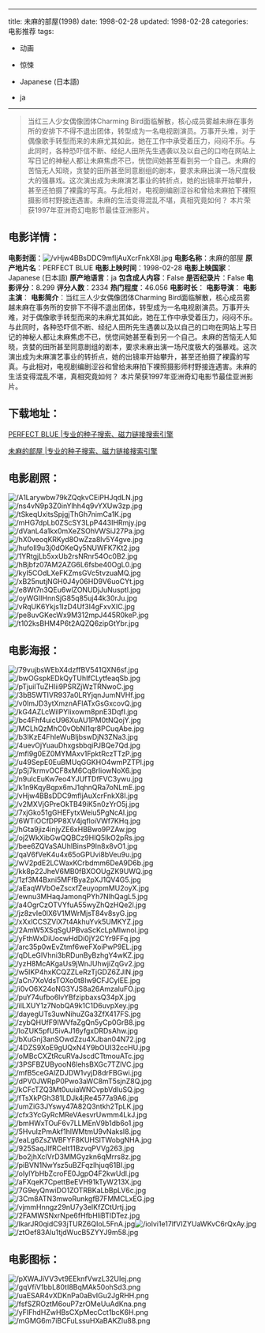 
---
title: 未麻的部屋(1998)
date: 1998-02-28
updated: 1998-02-28
categories: 电影推荐
tags:
- 动画
- 惊悚

- Japanese (日本語)
- ja
---


> 当红三人少女偶像团体Charming Bird面临解散，核心成员雾越未麻在事务所的安排下不得不退出团体，转型成为一名电视剧演员。万事开头难，对于偶像歌手转型而来的未麻尤其如此，她在工作中承受着压力，闷闷不乐。与此同时，各种恐吓信不断、经纪人田所先生遇袭以及以自己的口吻在网站上写日记的神秘人都让未麻焦虑不已，恍惚间她甚至看到另一个自己。未麻的苦恼无人知晓，贪婪的田所甚至同意剧组的剧本，要求未麻出演一场尺度极大的强暴戏。这次演出成为未麻演艺事业的转折点，她的出镜率开始攀升，甚至还拍摄了裸露的写真。与此相对，电视剧编剧涩谷和曾给未麻拍下裸照摄影师村野接连遇害。未麻的生活变得混乱不堪，真相究竟如何？ 本片荣获1997年亚洲奇幻电影节最佳亚洲影片。

## **电影详情**：

**电影封面**：<img src="https://image.tmdb.org/t/p/w200/vHjw4BBsDDC9mfljAuXcrFnkX8I.jpg" alt="/vHjw4BBsDDC9mfljAuXcrFnkX8I.jpg" title="/vHjw4BBsDDC9mfljAuXcrFnkX8I.jpg">
**电影名称**：未麻的部屋
**原产地片名**：PERFECT BLUE
**电影上映时间**：1998-02-28
**电影上映国家**：Japanese (日本語)
**原产地语言**：ja
**包含成人内容**：False
**是否纪录片**：False
**电影评分**：8.299
**评分人数**：2334
**热门程度**：46.056
**电影时长**：
**电影导演**：
**电影主演**：
**电影简介**：当红三人少女偶像团体Charming Bird面临解散，核心成员雾越未麻在事务所的安排下不得不退出团体，转型成为一名电视剧演员。万事开头难，对于偶像歌手转型而来的未麻尤其如此，她在工作中承受着压力，闷闷不乐。与此同时，各种恐吓信不断、经纪人田所先生遇袭以及以自己的口吻在网站上写日记的神秘人都让未麻焦虑不已，恍惚间她甚至看到另一个自己。未麻的苦恼无人知晓，贪婪的田所甚至同意剧组的剧本，要求未麻出演一场尺度极大的强暴戏。这次演出成为未麻演艺事业的转折点，她的出镜率开始攀升，甚至还拍摄了裸露的写真。与此相对，电视剧编剧涩谷和曾给未麻拍下裸照摄影师村野接连遇害。未麻的生活变得混乱不堪，真相究竟如何？ 本片荣获1997年亚洲奇幻电影节最佳亚洲影片。

## **下载地址**：
[PERFECT BLUE |专业的种子搜索、磁力链接搜索引擎](https://movie.amd794.com:2083/?search=PERFECT%20BLUE&ordering=&mode=match_phrase&page_size=10&page=1)

[未麻的部屋 |专业的种子搜索、磁力链接搜索引擎](https://movie.amd794.com:2083/?search=%E6%9C%AA%E9%BA%BB%E7%9A%84%E9%83%A8%E5%B1%8B&ordering=&mode=match_phrase&page_size=10&page=1)
 

## **电影剧照**：
<img src="https://image.tmdb.org/t/p/original/A1Larywbw79kZQqkvCEiPHJqdLN.jpg" alt="/A1Larywbw79kZQqkvCEiPHJqdLN.jpg" title="/A1Larywbw79kZQqkvCEiPHJqdLN.jpg"><img src="https://image.tmdb.org/t/p/original/ns4vN9p3Z0inYlhh4q9vYXUw3zp.jpg" alt="/ns4vN9p3Z0inYlhh4q9vYXUw3zp.jpg" title="/ns4vN9p3Z0inYlhh4q9vYXUw3zp.jpg"><img src="https://image.tmdb.org/t/p/original/tSkeqUxitsSpjgjThGh7nimCa1K.jpg" alt="/tSkeqUxitsSpjgjThGh7nimCa1K.jpg" title="/tSkeqUxitsSpjgjThGh7nimCa1K.jpg"><img src="https://image.tmdb.org/t/p/original/mHG7dpLb0ZScSY3LpP443IHRmjy.jpg" alt="/mHG7dpLb0ZScSY3LpP443IHRmjy.jpg" title="/mHG7dpLb0ZScSY3LpP443IHRmjy.jpg"><img src="https://image.tmdb.org/t/p/original/dVanL4a1kx0mXeZSOhVWSiJ27Pa.jpg" alt="/dVanL4a1kx0mXeZSOhVWSiJ27Pa.jpg" title="/dVanL4a1kx0mXeZSOhVWSiJ27Pa.jpg"><img src="https://image.tmdb.org/t/p/original/hX0veoqKRKyd8OwZza8lv5Y4gve.jpg" alt="/hX0veoqKRKyd8OwZza8lv5Y4gve.jpg" title="/hX0veoqKRKyd8OwZza8lv5Y4gve.jpg"><img src="https://image.tmdb.org/t/p/original/hufoIl9u3j0dOKeQy5NUWFK7Kt2.jpg" alt="/hufoIl9u3j0dOKeQy5NUWFK7Kt2.jpg" title="/hufoIl9u3j0dOKeQy5NUWFK7Kt2.jpg"><img src="https://image.tmdb.org/t/p/original/1YRtgjLb5xxUb2rsNRnr54Oc0B2.jpg" alt="/1YRtgjLb5xxUb2rsNRnr54Oc0B2.jpg" title="/1YRtgjLb5xxUb2rsNRnr54Oc0B2.jpg"><img src="https://image.tmdb.org/t/p/original/hBjbfz07AM2AZG6L6fsbe40OgL0.jpg" alt="/hBjbfz07AM2AZG6L6fsbe40OgL0.jpg" title="/hBjbfz07AM2AZG6L6fsbe40OgL0.jpg"><img src="https://image.tmdb.org/t/p/original/kyI5COdLXeFKZmsGVc5tvzuaMQ.jpg" alt="/kyI5COdLXeFKZmsGVc5tvzuaMQ.jpg" title="/kyI5COdLXeFKZmsGVc5tvzuaMQ.jpg"><img src="https://image.tmdb.org/t/p/original/xB25nutjNGH0J4y06HD9V6uoCYt.jpg" alt="/xB25nutjNGH0J4y06HD9V6uoCYt.jpg" title="/xB25nutjNGH0J4y06HD9V6uoCYt.jpg"><img src="https://image.tmdb.org/t/p/original/e8Wt7n3QEu6wlZONUDjJuNusptl.jpg" alt="/e8Wt7n3QEu6wlZONUDjJuNusptl.jpg" title="/e8Wt7n3QEu6wlZONUDjJuNusptl.jpg"><img src="https://image.tmdb.org/t/p/original/oyWGIIHnnSjG85q85uj44k30rJu.jpg" alt="/oyWGIIHnnSjG85q85uj44k30rJu.jpg" title="/oyWGIIHnnSjG85q85uj44k30rJu.jpg"><img src="https://image.tmdb.org/t/p/original/vRqUK6Ykjs1IzD4Uf3I4gFxvXIC.jpg" alt="/vRqUK6Ykjs1IzD4Uf3I4gFxvXIC.jpg" title="/vRqUK6Ykjs1IzD4Uf3I4gFxvXIC.jpg"><img src="https://image.tmdb.org/t/p/original/pe8uvGKecWx9M312mpJ445R0keP.jpg" alt="/pe8uvGKecWx9M312mpJ445R0keP.jpg" title="/pe8uvGKecWx9M312mpJ445R0keP.jpg"><img src="https://image.tmdb.org/t/p/original/t102ksBHM4P6t2AQZQ6zipGtYbr.jpg" alt="/t102ksBHM4P6t2AQZQ6zipGtYbr.jpg" title="/t102ksBHM4P6t2AQZQ6zipGtYbr.jpg">

## **电影海报**：
<img src="https://image.tmdb.org/t/p/original/79vujbsWEbX4dzffBV541QXN6sf.jpg" alt="/79vujbsWEbX4dzffBV541QXN6sf.jpg" title="/79vujbsWEbX4dzffBV541QXN6sf.jpg"><img src="https://image.tmdb.org/t/p/original/bwOGspkEDkQyTUhIfCLytfeaqSb.jpg" alt="/bwOGspkEDkQyTUhIfCLytfeaqSb.jpg" title="/bwOGspkEDkQyTUhIfCLytfeaqSb.jpg"><img src="https://image.tmdb.org/t/p/original/pTjuiITuZHIii9PSRZjWzTRNwoC.jpg" alt="/pTjuiITuZHIii9PSRZjWzTRNwoC.jpg" title="/pTjuiITuZHIii9PSRZjWzTRNwoC.jpg"><img src="https://image.tmdb.org/t/p/original/3bB5WTIVR937a0LRYjqnJumNVHf.jpg" alt="/3bB5WTIVR937a0LRYjqnJumNVHf.jpg" title="/3bB5WTIVR937a0LRYjqnJumNVHf.jpg"><img src="https://image.tmdb.org/t/p/original/v0lmJD3ytXmznAFlATxGsGxcovQ.jpg" alt="/v0lmJD3ytXmznAFlATxGsGxcovQ.jpg" title="/v0lmJD3ytXmznAFlATxGsGxcovQ.jpg"><img src="https://image.tmdb.org/t/p/original/kG4AZLcWilPYIixowm8pnE3DqfI.jpg" alt="/kG4AZLcWilPYIixowm8pnE3DqfI.jpg" title="/kG4AZLcWilPYIixowm8pnE3DqfI.jpg"><img src="https://image.tmdb.org/t/p/original/bc4Fhf4uicU96XuAU1PM0tNQojY.jpg" alt="/bc4Fhf4uicU96XuAU1PM0tNQojY.jpg" title="/bc4Fhf4uicU96XuAU1PM0tNQojY.jpg"><img src="https://image.tmdb.org/t/p/original/MCLhQzMhC0vObNI1qr8PCuqAbe.jpg" alt="/MCLhQzMhC0vObNI1qr8PCuqAbe.jpg" title="/MCLhQzMhC0vObNI1qr8PCuqAbe.jpg"><img src="https://image.tmdb.org/t/p/original/b3IKzE4FhIeWuBIjbswDjN3ZNa3.jpg" alt="/b3IKzE4FhIeWuBIjbswDjN3ZNa3.jpg" title="/b3IKzE4FhIeWuBIjbswDjN3ZNa3.jpg"><img src="https://image.tmdb.org/t/p/original/4uevOjYuauDhxgsbbqiPJBQe7Qd.jpg" alt="/4uevOjYuauDhxgsbbqiPJBQe7Qd.jpg" title="/4uevOjYuauDhxgsbbqiPJBQe7Qd.jpg"><img src="https://image.tmdb.org/t/p/original/mfl9g0EZ0MYMAxv1FpktRczTTzP.jpg" alt="/mfl9g0EZ0MYMAxv1FpktRczTTzP.jpg" title="/mfl9g0EZ0MYMAxv1FpktRczTTzP.jpg"><img src="https://image.tmdb.org/t/p/original/u49SepE0EuBMUqGGKHO4wmPZTPl.jpg" alt="/u49SepE0EuBMUqGGKHO4wmPZTPl.jpg" title="/u49SepE0EuBMUqGGKHO4wmPZTPl.jpg"><img src="https://image.tmdb.org/t/p/original/pSj7krmvOCF8xM6Cq8rIiowNoX6.jpg" alt="/pSj7krmvOCF8xM6Cq8rIiowNoX6.jpg" title="/pSj7krmvOCF8xM6Cq8rIiowNoX6.jpg"><img src="https://image.tmdb.org/t/p/original/n9ulcEuKw7eo4YJUfTDfFVC3ywu.jpg" alt="/n9ulcEuKw7eo4YJUfTDfFVC3ywu.jpg" title="/n9ulcEuKw7eo4YJUfTDfFVC3ywu.jpg"><img src="https://image.tmdb.org/t/p/original/k1n9KqyBqpx6mJ1qhnQRa7oNLmE.jpg" alt="/k1n9KqyBqpx6mJ1qhnQRa7oNLmE.jpg" title="/k1n9KqyBqpx6mJ1qhnQRa7oNLmE.jpg"><img src="https://image.tmdb.org/t/p/original/vHjw4BBsDDC9mfljAuXcrFnkX8I.jpg" alt="/vHjw4BBsDDC9mfljAuXcrFnkX8I.jpg" title="/vHjw4BBsDDC9mfljAuXcrFnkX8I.jpg"><img src="https://image.tmdb.org/t/p/original/v2MXVjGPreOkTB49iK5n0zYrO5j.jpg" alt="/v2MXVjGPreOkTB49iK5n0zYrO5j.jpg" title="/v2MXVjGPreOkTB49iK5n0zYrO5j.jpg"><img src="https://image.tmdb.org/t/p/original/7xjGko51gGHEFytxWeiu5PgNcAI.jpg" alt="/7xjGko51gGHEFytxWeiu5PgNcAI.jpg" title="/7xjGko51gGHEFytxWeiu5PgNcAI.jpg"><img src="https://image.tmdb.org/t/p/original/6WTiOCfDPP8XV4jqfloiVWf7KHq.jpg" alt="/6WTiOCfDPP8XV4jqfloiVWf7KHq.jpg" title="/6WTiOCfDPP8XV4jqfloiVWf7KHq.jpg"><img src="https://image.tmdb.org/t/p/original/hGta9jiz4injyZE6xHBBwo9PZAw.jpg" alt="/hGta9jiz4injyZE6xHBBwo9PZAw.jpg" title="/hGta9jiz4injyZE6xHBBwo9PZAw.jpg"><img src="https://image.tmdb.org/t/p/original/oj2WkXibGwQQBCz9HlQ5lkO2pRs.jpg" alt="/oj2WkXibGwQQBCz9HlQ5lkO2pRs.jpg" title="/oj2WkXibGwQQBCz9HlQ5lkO2pRs.jpg"><img src="https://image.tmdb.org/t/p/original/bee6ZQVaSAUhlBinsP9In8x8vO1.jpg" alt="/bee6ZQVaSAUhlBinsP9In8x8vO1.jpg" title="/bee6ZQVaSAUhlBinsP9In8x8vO1.jpg"><img src="https://image.tmdb.org/t/p/original/qaV6fVeK4u4x65oGPUvi8bVeu9u.jpg" alt="/qaV6fVeK4u4x65oGPUvi8bVeu9u.jpg" title="/qaV6fVeK4u4x65oGPUvi8bVeu9u.jpg"><img src="https://image.tmdb.org/t/p/original/wV2pdE2LCWaxKCrbdmm6DeA9D6b.jpg" alt="/wV2pdE2LCWaxKCrbdmm6DeA9D6b.jpg" title="/wV2pdE2LCWaxKCrbdmm6DeA9D6b.jpg"><img src="https://image.tmdb.org/t/p/original/kk8p22JheV6MB0fBXOOUgZK9UWQ.jpg" alt="/kk8p22JheV6MB0fBXOOUgZK9UWQ.jpg" title="/kk8p22JheV6MB0fBXOOUgZK9UWQ.jpg"><img src="https://image.tmdb.org/t/p/original/1zf3M4Bxni5MFfBya2pXJ1QV4G5.jpg" alt="/1zf3M4Bxni5MFfBya2pXJ1QV4G5.jpg" title="/1zf3M4Bxni5MFfBya2pXJ1QV4G5.jpg"><img src="https://image.tmdb.org/t/p/original/aEaqWVbOeZscxfZeuyopmMU2oyX.jpg" alt="/aEaqWVbOeZscxfZeuyopmMU2oyX.jpg" title="/aEaqWVbOeZscxfZeuyopmMU2oyX.jpg"><img src="https://image.tmdb.org/t/p/original/ewnu3MHaqJamonqPYh7NlhQagL5.jpg" alt="/ewnu3MHaqJamonqPYh7NlhQagL5.jpg" title="/ewnu3MHaqJamonqPYh7NlhQagL5.jpg"><img src="https://image.tmdb.org/t/p/original/a4OgrCzOTVYfuA55wyZhQzHQe2l.jpg" alt="/a4OgrCzOTVYfuA55wyZhQzHQe2l.jpg" title="/a4OgrCzOTVYfuA55wyZhQzHQe2l.jpg"><img src="https://image.tmdb.org/t/p/original/jz8zvIe0lX6V1MWrMjsT84v8syG.jpg" alt="/jz8zvIe0lX6V1MWrMjsT84v8syG.jpg" title="/jz8zvIe0lX6V1MWrMjsT84v8syG.jpg"><img src="https://image.tmdb.org/t/p/original/xXxlCCSZViX7t4AkhuYvk5UMKYZ.jpg" alt="/xXxlCCSZViX7t4AkhuYvk5UMKYZ.jpg" title="/xXxlCCSZViX7t4AkhuYvk5UMKYZ.jpg"><img src="https://image.tmdb.org/t/p/original/2AmW5XSqSgUPBvaScKcLpMlwnol.jpg" alt="/2AmW5XSqSgUPBvaScKcLpMlwnol.jpg" title="/2AmW5XSqSgUPBvaScKcLpMlwnol.jpg"><img src="https://image.tmdb.org/t/p/original/yFthWxDiUocwHdDi0jY2CYr9FFq.jpg" alt="/yFthWxDiUocwHdDi0jY2CYr9FFq.jpg" title="/yFthWxDiUocwHdDi0jY2CYr9FFq.jpg"><img src="https://image.tmdb.org/t/p/original/arc35p0wEvZtmf6weFXoiPwP9EL.jpg" alt="/arc35p0wEvZtmf6weFXoiPwP9EL.jpg" title="/arc35p0wEvZtmf6weFXoiPwP9EL.jpg"><img src="https://image.tmdb.org/t/p/original/qDLeGIVhni3bRDunByBzhgY4wKZ.jpg" alt="/qDLeGIVhni3bRDunByBzhgY4wKZ.jpg" title="/qDLeGIVhni3bRDunByBzhgY4wKZ.jpg"><img src="https://image.tmdb.org/t/p/original/yzH8McAKgaUs9jWnJUhwjiZqGv2.jpg" alt="/yzH8McAKgaUs9jWnJUhwjiZqGv2.jpg" title="/yzH8McAKgaUs9jWnJUhwjiZqGv2.jpg"><img src="https://image.tmdb.org/t/p/original/w5IKP4hxKCQZZLeRzTjGDZ6ZJlN.jpg" alt="/w5IKP4hxKCQZZLeRzTjGDZ6ZJlN.jpg" title="/w5IKP4hxKCQZZLeRzTjGDZ6ZJlN.jpg"><img src="https://image.tmdb.org/t/p/original/aCn7XoVdsTOXo0t8Iw9CFJCyIEE.jpg" alt="/aCn7XoVdsTOXo0t8Iw9CFJCyIEE.jpg" title="/aCn7XoVdsTOXo0t8Iw9CFJCyIEE.jpg"><img src="https://image.tmdb.org/t/p/original/i0vO6X24oNG3YJS8a26AmzaluFO.jpg" alt="/i0vO6X24oNG3YJS8a26AmzaluFO.jpg" title="/i0vO6X24oNG3YJS8a26AmzaluFO.jpg"><img src="https://image.tmdb.org/t/p/original/puY74ufbo6lvYBfzipbaxsQ34pX.jpg" alt="/puY74ufbo6lvYBfzipbaxsQ34pX.jpg" title="/puY74ufbo6lvYBfzipbaxsQ34pX.jpg"><img src="https://image.tmdb.org/t/p/original/ilLXUY1z7NobQA9k1C1D6uvpXey.jpg" alt="/ilLXUY1z7NobQA9k1C1D6uvpXey.jpg" title="/ilLXUY1z7NobQA9k1C1D6uvpXey.jpg"><img src="https://image.tmdb.org/t/p/original/dayegUTs3uwNihuZGa3ZfX417FS.jpg" alt="/dayegUTs3uwNihuZGa3ZfX417FS.jpg" title="/dayegUTs3uwNihuZGa3ZfX417FS.jpg"><img src="https://image.tmdb.org/t/p/original/zybQHUfF9IWVfaZgQn5yCp0GrB8.jpg" alt="/zybQHUfF9IWVfaZgQn5yCp0GrB8.jpg" title="/zybQHUfF9IWVfaZgQn5yCp0GrB8.jpg"><img src="https://image.tmdb.org/t/p/original/loZUK5pfU5ivAJ16yfgxDRDsAhw.jpg" alt="/loZUK5pfU5ivAJ16yfgxDRDsAhw.jpg" title="/loZUK5pfU5ivAJ16yfgxDRDsAhw.jpg"><img src="https://image.tmdb.org/t/p/original/bXuGnj3anSOwdZzu4XJban04N72.jpg" alt="/bXuGnj3anSOwdZzu4XJban04N72.jpg" title="/bXuGnj3anSOwdZzu4XJban04N72.jpg"><img src="https://image.tmdb.org/t/p/original/4DZS9XoE9gUQxN4Y9bOUI32ccHU.jpg" alt="/4DZS9XoE9gUQxN4Y9bOUI32ccHU.jpg" title="/4DZS9XoE9gUQxN4Y9bOUI32ccHU.jpg"><img src="https://image.tmdb.org/t/p/original/oMBcCXZtRcuRVaJscdCTtmouATc.jpg" alt="/oMBcCXZtRcuRVaJscdCTtmouATc.jpg" title="/oMBcCXZtRcuRVaJscdCTtmouATc.jpg"><img src="https://image.tmdb.org/t/p/original/3PSFBZUByooN6lehsBXGc7TZlVC.jpg" alt="/3PSFBZUByooN6lehsBXGc7TZlVC.jpg" title="/3PSFBZUByooN6lehsBXGc7TZlVC.jpg"><img src="https://image.tmdb.org/t/p/original/mfB5ceGAlZDJDW1vyjD8drFBGwi.jpg" alt="/mfB5ceGAlZDJDW1vyjD8drFBGwi.jpg" title="/mfB5ceGAlZDJDW1vyjD8drFBGwi.jpg"><img src="https://image.tmdb.org/t/p/original/dPV0JWRpP0Pwo3aWC8mT5sjnZ8Q.jpg" alt="/dPV0JWRpP0Pwo3aWC8mT5sjnZ8Q.jpg" title="/dPV0JWRpP0Pwo3aWC8mT5sjnZ8Q.jpg"><img src="https://image.tmdb.org/t/p/original/kCFcTZQ3Mt0uuiaWNCvpbVdIuSQ.jpg" alt="/kCFcTZQ3Mt0uuiaWNCvpbVdIuSQ.jpg" title="/kCFcTZQ3Mt0uuiaWNCvpbVdIuSQ.jpg"><img src="https://image.tmdb.org/t/p/original/fTsXkPGh381LDJk4jRe4577a9A6.jpg" alt="/fTsXkPGh381LDJk4jRe4577a9A6.jpg" title="/fTsXkPGh381LDJk4jRe4577a9A6.jpg"><img src="https://image.tmdb.org/t/p/original/umZiG3JYswy47A82Q3ntkh2TpLK.jpg" alt="/umZiG3JYswy47A82Q3ntkh2TpLK.jpg" title="/umZiG3JYswy47A82Q3ntkh2TpLK.jpg"><img src="https://image.tmdb.org/t/p/original/cfx3YcGyRcMReVAesvrUwmm4LkJ.jpg" alt="/cfx3YcGyRcMReVAesvrUwmm4LkJ.jpg" title="/cfx3YcGyRcMReVAesvrUwmm4LkJ.jpg"><img src="https://image.tmdb.org/t/p/original/bmHWxTOuF6v7LLMEnV9b1db6o1.jpg" alt="/bmHWxTOuF6v7LLMEnV9b1db6o1.jpg" title="/bmHWxTOuF6v7LLMEnV9b1db6o1.jpg"><img src="https://image.tmdb.org/t/p/original/5HvuIzPmAkf1hlWMtmU9vNaksI8.jpg" alt="/5HvuIzPmAkf1hlWMtmU9vNaksI8.jpg" title="/5HvuIzPmAkf1hlWMtmU9vNaksI8.jpg"><img src="https://image.tmdb.org/t/p/original/eaLg6ZsZWBFYF8KUHSlTWobgNHA.jpg" alt="/eaLg6ZsZWBFYF8KUHSlTWobgNHA.jpg" title="/eaLg6ZsZWBFYF8KUHSlTWobgNHA.jpg"><img src="https://image.tmdb.org/t/p/original/925SaqJIfRCeIt11BzvqPVVg263.jpg" alt="/925SaqJIfRCeIt11BzvqPVVg263.jpg" title="/925SaqJIfRCeIt11BzvqPVVg263.jpg"><img src="https://image.tmdb.org/t/p/original/bo2jhXclVrD3MMGyzkn6qMrrs8z.jpg" alt="/bo2jhXclVrD3MMGyzkn6qMrrs8z.jpg" title="/bo2jhXclVrD3MMGyzkn6qMrrs8z.jpg"><img src="https://image.tmdb.org/t/p/original/piBVN1NwYsz5uBZFqzlhjuq61BI.jpg" alt="/piBVN1NwYsz5uBZFqzlhjuq61BI.jpg" title="/piBVN1NwYsz5uBZFqzlhjuq61BI.jpg"><img src="https://image.tmdb.org/t/p/original/oIylYbHbZcroFE0JgpO4F2kwUdl.jpg" alt="/oIylYbHbZcroFE0JgpO4F2kwUdl.jpg" title="/oIylYbHbZcroFE0JgpO4F2kwUdl.jpg"><img src="https://image.tmdb.org/t/p/original/aFXqeK7CpettBeEVH91kTyW213X.jpg" alt="/aFXqeK7CpettBeEVH91kTyW213X.jpg" title="/aFXqeK7CpettBeEVH91kTyW213X.jpg"><img src="https://image.tmdb.org/t/p/original/7G9eyQnwiDO1ZOTRBKaLbBpLV6c.jpg" alt="/7G9eyQnwiDO1ZOTRBKaLbBpLV6c.jpg" title="/7G9eyQnwiDO1ZOTRBKaLbBpLV6c.jpg"><img src="https://image.tmdb.org/t/p/original/3Cm8ATN3mwoRunkgfB7FMMCLxEG.jpg" alt="/3Cm8ATN3mwoRunkgfB7FMMCLxEG.jpg" title="/3Cm8ATN3mwoRunkgfB7FMMCLxEG.jpg"><img src="https://image.tmdb.org/t/p/original/vjmmHnngz29nU7y3eIKfZCtUrtj.jpg" alt="/vjmmHnngz29nU7y3eIKfZCtUrtj.jpg" title="/vjmmHnngz29nU7y3eIKfZCtUrtj.jpg"><img src="https://image.tmdb.org/t/p/original/2FAMWSNxrNpe6fHfbHliBTIDTez.jpg" alt="/2FAMWSNxrNpe6fHfbHliBTIDTez.jpg" title="/2FAMWSNxrNpe6fHfbHliBTIDTez.jpg"><img src="https://image.tmdb.org/t/p/original/lkarJR0qidC93jTURZ6QIoL5FnA.jpg" alt="/lkarJR0qidC93jTURZ6QIoL5FnA.jpg" title="/lkarJR0qidC93jTURZ6QIoL5FnA.jpg"><img src="https://image.tmdb.org/t/p/original/iolvi1e17lfVIZYUaWKvC6rQxAy.jpg" alt="/iolvi1e17lfVIZYUaWKvC6rQxAy.jpg" title="/iolvi1e17lfVIZYUaWKvC6rQxAy.jpg"><img src="https://image.tmdb.org/t/p/original/ztOef83Alu1tjdWucB5ZYYJ9m58.jpg" alt="/ztOef83Alu1tjdWucB5ZYYJ9m58.jpg" title="/ztOef83Alu1tjdWucB5ZYYJ9m58.jpg">

## **电影图标**：
<img src="https://image.tmdb.org/t/p/original/pXWAJiVV3vt9EEknfVwzL32UIej.png" alt="/pXWAJiVV3vt9EEknfVwzL32UIej.png" title="/pXWAJiVV3vt9EEknfVwzL32UIej.png"><img src="https://image.tmdb.org/t/p/original/gqVfiV1bbL80tI8BqMAk50ohSd3.png" alt="/gqVfiV1bbL80tI8BqMAk50ohSd3.png" title="/gqVfiV1bbL80tI8BqMAk50ohSd3.png"><img src="https://image.tmdb.org/t/p/original/uaESAR4vXDKnPa0aBvIGu2JgRHH.png" alt="/uaESAR4vXDKnPa0aBvIGu2JgRHH.png" title="/uaESAR4vXDKnPa0aBvIGu2JgRHH.png"><img src="https://image.tmdb.org/t/p/original/fsfSZROztM6ouP7zrOMeUuAdKna.png" alt="/fsfSZROztM6ouP7zrOMeUuAdKna.png" title="/fsfSZROztM6ouP7zrOMeUuAdKna.png"><img src="https://image.tmdb.org/t/p/original/yFIFhdHZwHBsCXpMecCct1bcK6H.png" alt="/yFIFhdHZwHBsCXpMecCct1bcK6H.png" title="/yFIFhdHZwHBsCXpMecCct1bcK6H.png"><img src="https://image.tmdb.org/t/p/original/mGMG6m7iBCFuLssuHXaBAKZlu88.png" alt="/mGMG6m7iBCFuLssuHXaBAKZlu88.png" title="/mGMG6m7iBCFuLssuHXaBAKZlu88.png">
